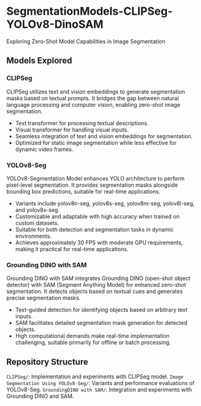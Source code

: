 # SegmentationModels-CLIPSeg-YOLOv8-DinoSAM
Exploring Zero-Shot Model Capabilities in Image Segmentation

## Models Explored

### CLIPSeg
CLIPSeg utilizes text and vision embeddings to generate segmentation masks based on textual prompts. It bridges the gap between natural language processing and computer vision, enabling zero-shot image segmentation.
- Text transformer for processing textual descriptions.
- Visual transformer for handling visual inputs.
- Seamless integration of text and vision embeddings for segmentation.
- Optimized for static image segmentation while less effective for dynamic video frames.

### YOLOv8-Seg
YOLOv8-Segmentation Model enhances YOLO architecture to perform pixel-level segmentation. It provides segmentation masks alongside bounding box predictions, suitable for real-time applications.
- Variants include yolov8n-seg, yolov8s-seg, yolov8m-seg, yolov8l-seg, and yolov8x-seg.
- Customizable and adaptable with high accuracy when trained on custom datasets.
- Suitable for both detection and segmentation tasks in dynamic environments.
- Achieves approximately 30 FPS with moderate GPU requirements, making it practical for real-time applications.

### Grounding DINO with SAM
Grounding DINO with SAM integrates Grounding DINO (open-shot object detector) with SAM (Segment Anything Model) for enhanced zero-shot segmentation. It detects objects based on textual cues and generates precise segmentation masks.
- Text-guided detection for identifying objects based on arbitrary text inputs.
- SAM facilitates detailed segmentation mask generation for detected objects.
- High computational demands make real-time implementation challenging, suitable primarily for offline or batch processing.

## Repository Structure
`CLIPSeg/`: Implementation and experiments with CLIPSeg model.
`Image Segmentation Using YOLOv8-Seg/`: Variants and performance evaluations of YOLOv8-Seg.
`GroundingDINO with SAM/`: Integration and experiments with Grounding DINO and SAM.
